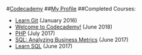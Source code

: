 #[Codecademy](https://www.codecademy.com/)
##[My Profile](https://www.codecademy.com/SamLegros)
##Completed Courses:
- [Learn Git](https://www.codecademy.com/learn/learn-git) (January 2016)
- [Welcome to Codecademy!](https://www.codecademy.com/learn/welcome-to-codecademy) (June 2018)
- [PHP](https://www.codecademy.com/en/tracks/php) (July 2017)
- [SQL: Analyzing Business Metrics](https://www.codecademy.com/learn/sql-analyzing-business-metrics) (June 2017)
- [Learn SQL](https://www.codecademy.com/learn/learn-sql) (June 2017)
